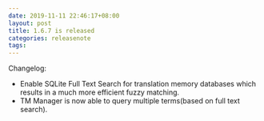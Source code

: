 ```yaml
---
date: 2019-11-11 22:46:17+08:00
layout: post
title: 1.6.7 is released
categories: releasenote
tags: 
---
```


Changelog:

* Enable SQLite Full Text Search for translation memory databases which results in a much more efficient fuzzy matching.
* TM Manager is now able to query multiple terms(based on full text search).

